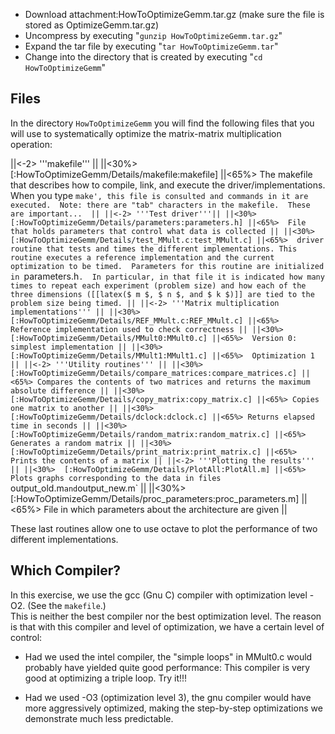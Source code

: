  * Download attachment:HowToOptimizeGemm.tar.gz  (make sure the file is stored as OptimizeGemm.tar.gz)
 * Uncompress by executing "`gunzip HowToOptimizeGemm.tar.gz`"
 * Expand the tar file by executing "`tar HowToOptimizeGemm.tar`"
 * Change into the directory that is created by executing "`cd HowToOptimizeGemm`"

## Files

In the directory `HowToOptimizeGemm` you will find the following files
that you will use to systematically optimize the matrix-matrix multiplication
operation:

 ||<-2> '''makefile''' ||
 ||<30%>  [:HowToOptimizeGemm/Details/makefile:makefile] ||<65%>  The makefile that describes how to compile, link, and execute the driver/implementations. When you type `make', this file is consulted and commands in it are executed.  Note: there are "tab" characters in the makefile.  These are important...  ||
 ||<-2> '''Test driver'''||
 ||<30%>  [:HowToOptimizeGemm/Details/parameters:parameters.h] ||<65%>  File that holds parameters that control what data is collected ||
 ||<30%>  [:HowToOptimizeGemm/Details/test_MMult.c:test_MMult.c] ||<65%>  driver routine that tests and times the different implementations. This routine executes a reference implementation and the current optimization to be timed.  Parameters for this routine are initialized in `parameters.h`.  In particular, in that file it is indicated how many times to repeat each experiment (problem size) and how each of the three dimensions ([[latex($ m $, $ n $, and $ k $)]] are tied to the problem size being timed. ||
 ||<-2> '''Matrix multiplication implementations''' ||
 ||<30%>  [:HowToOptimizeGemm/Details/REF_MMult.c:REF_MMult.c] ||<65%>  Reference implementation used to check correctness ||
 ||<30%>  [:HowToOptimizeGemm/Details/MMult0:MMult0.c] ||<65%>  Version 0: simplest implementation ||
 ||<30%>  [:HowToOptimizeGemm/Details/MMult1:MMult1.c] ||<65%>  Optimization 1 ||
 ||<-2> '''Utility routines''' ||
 ||<30%> [:HowToOptimizeGemm/Details/compare_matrices:compare_matrices.c] ||<65%> Compares the contents of two matrices and returns the maximum absolute difference ||
 ||<30%>  [:HowToOptimizeGemm/Details/copy_matrix:copy_matrix.c] ||<65%> Copies one matrix to another ||
 ||<30%>  [:HowToOptimizeGemm/Details/dclock:dclock.c] ||<65%> Returns elapsed time in seconds ||
 ||<30%>  [:HowToOptimizeGemm/Details/random_matrix:random_matrix.c] ||<65%> Generates a random matrix ||
 ||<30%>  [:HowToOptimizeGemm/Details/print_matrix:print_matrix.c] ||<65%> Prints the contents of a matrix ||
 ||<-2> '''Plotting the results''' ||
 ||<30%>  [:HowToOptimizeGemm/Details/PlotAll:PlotAll.m] ||<65%> Plots graphs corresponding to the data in files `output_old.m` and `output_new.m`  ||
 ||<30%>  [:HowToOptimizeGemm/Details/proc_parameters:proc_parameters.m] ||<65%> File in which parameters about the architecture are given  ||

These last routines allow one to use octave to plot the performance of two 
different implementations.

## Which Compiler?

In this exercise, we use the gcc (Gnu C) compiler with optimization level -O2.  (See the `makefile`.)  
This is neither the best compiler nor the best optimization level.  The reason is that with this compiler and
level of optimization, we have a certain level of control:

 * Had we used the intel compiler, the "simple loops" in MMult0.c would probably have yielded quite good performance:  This compiler is very good at optimizing a triple loop.  Try it!!!

 * Had we used -O3 (optimization level 3), the gnu compiler would have more aggressively optimized, making the step-by-step optimizations we demonstrate much less predictable.
